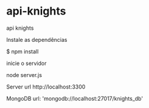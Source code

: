 # api-knights
api knights

Instale as dependências 

$ npm install

inicie o servidor

node server.js


Server url http://localhost:3300

MongoDB url: 'mongodb://localhost:27017/knights_db' 
